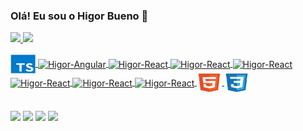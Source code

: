 ### Olá! Eu sou o Higor Bueno 👋

<div>
<a href="https://github.com/higorbuueno">
<img height="180em" src="https://github-readme-stats.vercel.app/api/top-langs/?username=higorbuueno&layout=compact&langs_count=7&theme=dracula"/>
<img height="180em" src="https://github-readme-stats.vercel.app/api?username=higorbuueno&show_icons=true&theme=dracula&include_all_commits=true&count_private=true"/>
</div>

<div style="display: inline_block"><br>
  <img align="center" alt="Higor-Ts" height="30" width="40" src="https://raw.githubusercontent.com/devicons/devicon/master/icons/typescript/typescript-plain.svg">
  <img align="center" alt="Higor-Angular" height="30" width="40" src="https://cdn.jsdelivr.net/gh/devicons/devicon/icons/angularjs/angularjs-plain.svg">
  <img align="center" alt="Higor-React" height="30" width="40" src="https://cdn.jsdelivr.net/gh/devicons/devicon/icons/react/react-original.svg">
  <img align="center" alt="Higor-React" height="30" width="40" src="https://cdn.jsdelivr.net/gh/devicons/devicon/icons/nestjs/nestjs-plain.svg">
  <img align="center" alt="Higor-React" height="30" width="40" src="https://cdn.jsdelivr.net/gh/devicons/devicon/icons/spring/spring-original.svg">
  <img align="center" alt="Higor-React" height="30" width="40" src="https://cdn.jsdelivr.net/gh/devicons/devicon/icons/mysql/mysql-original.svg">
  <img align="center" alt="Higor-React" height="30" width="40" src="https://cdn.jsdelivr.net/gh/devicons/devicon/icons/postgresql/postgresql-original.svg">
  <img align="center" alt="Higor-React" height="30" width="40" src="https://cdn.jsdelivr.net/gh/devicons/devicon/icons/linux/linux-original.svg">
  <img align="center" alt="Higor-HTML" height="30" width="40" src="https://raw.githubusercontent.com/devicons/devicon/master/icons/html5/html5-original.svg">
  <img align="center" alt="Higor-CSS" height="30" width="40" src="https://raw.githubusercontent.com/devicons/devicon/master/icons/css3/css3-original.svg">
</div>
  
  ##
 
<div> 
  <a href="https://instagram.com/higorbuueno" target="_blank"><img src="https://img.shields.io/badge/-Instagram-%23E4405F?style=for-the-badge&logo=instagram&logoColor=white" target="_blank"></a>
  <a href = "mailto:higorparatrabalhos@gmail.com" target="_blank"><img src="https://img.shields.io/badge/-Gmail-%23333?style=for-the-badge&logo=gmail&logoColor=white" target="_blank"></a>
  <a href="https://www.linkedin.com/in/higor-bueno-797b401a7" target="_blank">
  <img src="https://img.shields.io/badge/-LinkedIn-%230077B5?style=for-the-badge&logo=linkedin&logoColor=white"></a> 
  <a href="https://higorbuueno.github.io" target="_blank">
  <img src="https://img.shields.io/badge/GitHub-100000?style=for-the-badge&logo=github&logoColor=white" target="_blank"></a> 
  
  
</div>
